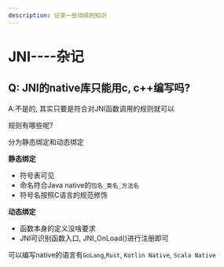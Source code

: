 ```yaml
---
description: 记录一些琐碎的知识
---
```


# JNI----杂记

## Q: JNI的native库只能用c, c++编写吗?

A:不是的, 其实只要是符合对JNI函数调用的规则就可以

规则有哪些呢?

分为静态绑定和动态绑定

**静态绑定**

* 符号表可见
* 命名符合Java native的`包名_类名_方法名`
* 符号名按照C语言的规范修饰

**动态绑定**

* 函数本身的定义没啥要求
* JNI可识别函数入口, JNI\_OnLoad\(\)进行注册即可

可以编写native的语言有`GoLang`,`Rust`, `Kotlin Native`, `Scala Native`

